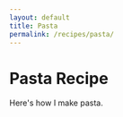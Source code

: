 ```yaml
---
layout: default
title: Pasta
permalink: /recipes/pasta/
---
```


# Pasta Recipe

Here's how I make pasta.
